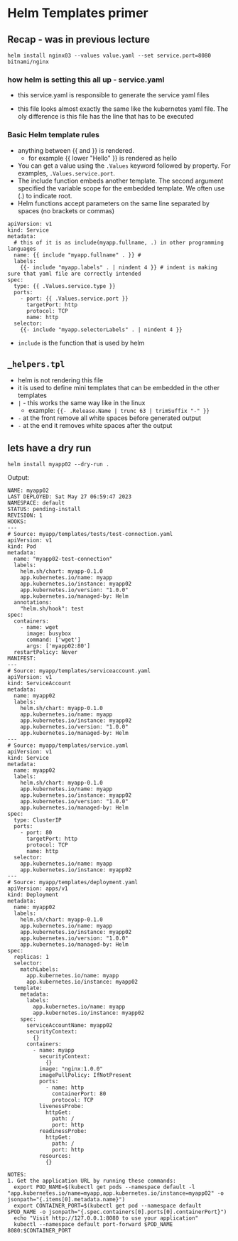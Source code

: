 # Helm Templates primer

## Recap - was in previous lecture
`helm install nginx03 --values value.yaml --set service.port=8080 bitnami/nginx`

### how helm is setting this all up - service.yaml

- this service.yaml is responsible to generate the service yaml files

- this file looks almost exactly the same like the kubernetes yaml file. The oly difference is this file has the line that has to be executed


### Basic Helm template rules
- anything between {{ and }} is rendered.
  - for example {{ lower "Hello" }} is rendered as hello
- You can get a value using the `.Values` keyword followed by property. For examples, `.Values.service.port`.
- The include function embeds another template. The second argument specified the variable scope for the embedded template. We often use (.) to indicate root.
- Helm functions accept parameters on the same line separated by spaces (no brackets or commas)



```
apiVersion: v1
kind: Service
metadata:
  # this of it is as include(myapp.fullname, .) in other programming languages
  name: {{ include "myapp.fullname" . }} #
  labels:
    {{- include "myapp.labels" . | nindent 4 }} # indent is making sure that yaml file are correctly intended
spec:
  type: {{ .Values.service.type }}
  ports:
    - port: {{ .Values.service.port }}
      targetPort: http
      protocol: TCP
      name: http
  selector:
    {{- include "myapp.selectorLabels" . | nindent 4 }}
```

- `include` is the function that is used by helm



## `_helpers.tpl` 
- helm  is not rendering this file
- it is used to define mini templates that can be embedded in the other templates
- `|` - this works the same way like in the linux
  - example: `{{- .Release.Name | trunc 63 | trimSuffix "-" }}`
- `-` at the front remove all white spaces before generated output
- `-` at the end it removes white spaces after the output


## lets have a dry run 
`helm install myapp02 --dry-run .`

Output:
```
NAME: myapp02
LAST DEPLOYED: Sat May 27 06:59:47 2023
NAMESPACE: default
STATUS: pending-install
REVISION: 1
HOOKS:
---
# Source: myapp/templates/tests/test-connection.yaml
apiVersion: v1
kind: Pod
metadata:
  name: "myapp02-test-connection"
  labels:
    helm.sh/chart: myapp-0.1.0
    app.kubernetes.io/name: myapp
    app.kubernetes.io/instance: myapp02
    app.kubernetes.io/version: "1.0.0"
    app.kubernetes.io/managed-by: Helm
  annotations:
    "helm.sh/hook": test
spec:
  containers:
    - name: wget
      image: busybox
      command: ['wget']
      args: ['myapp02:80']
  restartPolicy: Never
MANIFEST:
---
# Source: myapp/templates/serviceaccount.yaml
apiVersion: v1
kind: ServiceAccount
metadata:
  name: myapp02
  labels:
    helm.sh/chart: myapp-0.1.0
    app.kubernetes.io/name: myapp
    app.kubernetes.io/instance: myapp02
    app.kubernetes.io/version: "1.0.0"
    app.kubernetes.io/managed-by: Helm
---
# Source: myapp/templates/service.yaml
apiVersion: v1
kind: Service
metadata:
  name: myapp02
  labels:
    helm.sh/chart: myapp-0.1.0
    app.kubernetes.io/name: myapp
    app.kubernetes.io/instance: myapp02
    app.kubernetes.io/version: "1.0.0"
    app.kubernetes.io/managed-by: Helm
spec:
  type: ClusterIP
  ports:
    - port: 80
      targetPort: http
      protocol: TCP
      name: http
  selector:
    app.kubernetes.io/name: myapp
    app.kubernetes.io/instance: myapp02
---
# Source: myapp/templates/deployment.yaml
apiVersion: apps/v1
kind: Deployment
metadata:
  name: myapp02
  labels:
    helm.sh/chart: myapp-0.1.0
    app.kubernetes.io/name: myapp
    app.kubernetes.io/instance: myapp02
    app.kubernetes.io/version: "1.0.0"
    app.kubernetes.io/managed-by: Helm
spec:
  replicas: 1
  selector:
    matchLabels:
      app.kubernetes.io/name: myapp
      app.kubernetes.io/instance: myapp02
  template:
    metadata:
      labels:
        app.kubernetes.io/name: myapp
        app.kubernetes.io/instance: myapp02
    spec:
      serviceAccountName: myapp02
      securityContext:
        {}
      containers:
        - name: myapp
          securityContext:
            {}
          image: "nginx:1.0.0"
          imagePullPolicy: IfNotPresent
          ports:
            - name: http
              containerPort: 80
              protocol: TCP
          livenessProbe:
            httpGet:
              path: /
              port: http
          readinessProbe:
            httpGet:
              path: /
              port: http
          resources:
            {}

NOTES:
1. Get the application URL by running these commands:
  export POD_NAME=$(kubectl get pods --namespace default -l "app.kubernetes.io/name=myapp,app.kubernetes.io/instance=myapp02" -o jsonpath="{.items[0].metadata.name}")
  export CONTAINER_PORT=$(kubectl get pod --namespace default $POD_NAME -o jsonpath="{.spec.containers[0].ports[0].containerPort}")
  echo "Visit http://127.0.0.1:8080 to use your application"
  kubectl --namespace default port-forward $POD_NAME 8080:$CONTAINER_PORT
```